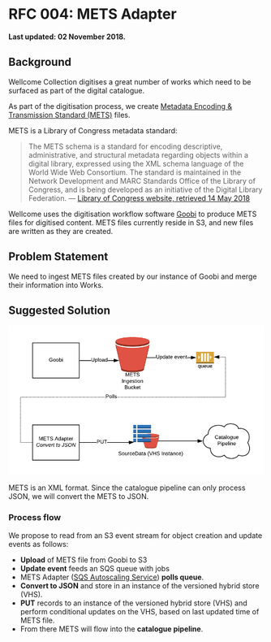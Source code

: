 # RFC 004: METS Adapter

**Last updated: 02 November 2018.**

## Background

Wellcome Collection digitises a great number of works which need to be surfaced as part of the digital catalogue.

As part of the digitisation process, we create [Metadata Encoding & Transmission Standard \(METS\)](http://www.loc.gov/standards/mets/) files.

METS is a Library of Congress metadata standard:

> The METS schema is a standard for encoding descriptive, administrative, and structural metadata regarding objects within a digital library, expressed using the XML schema language of the World Wide Web Consortium. The standard is maintained in the Network Development and MARC Standards Office of the Library of Congress, and is being developed as an initiative of the Digital Library Federation. — [Library of Congress website, retrieved 14 May 2018](http://www.loc.gov/standards/mets/)

Wellcome uses the digitisation workflow software [Goobi](https://www.intranda.com/en/digiverso/goobi/goobi-overview/) to produce METS files for digitised content. METS files currently reside in S3, and new files are written as they are created.

## Problem Statement

We need to ingest METS files created by our instance of Goobi and merge their information into Works.

## Suggested Solution

![overview](../.gitbook/assets/overview%20%281%29.png)

METS is an XML format. Since the catalogue pipeline can only process JSON, we will convert the METS to JSON.

### Process flow

We propose to read from an S3 event stream for object creation and update events as follows:

* **Upload** of METS file from Goobi to S3
* **Update event** feeds an SQS queue with jobs
* METS Adapter \([SQS Autoscaling Service](https://github.com/wellcometrust/terraform-modules/tree/master/sqs_autoscaling_service)\) **polls queue**.
* **Convert to JSON** and store in an instance of the versioned hybrid store \(VHS\).
* **PUT** records to an instance of the versioned hybrid store \(VHS\) and perform conditional updates on the VHS, based on last updated time of METS file.
* From there METS will flow into the **catalogue pipeline**.

